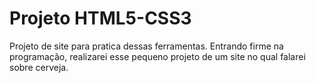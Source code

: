 # Projeto HTML5-CSS3
 Projeto de site para pratica dessas ferramentas.
 Entrando firme na programação, realizarei esse pequeno projeto de um site no qual falarei sobre cerveja. 
